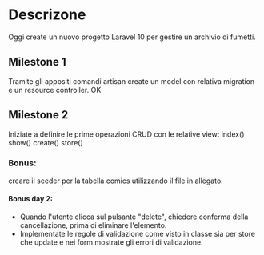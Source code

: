 
# Descrizone
Oggi create un nuovo progetto Laravel 10 per gestire un archivio di fumetti. 

## Milestone 1
Tramite gli appositi comandi artisan create un model con relativa migration e un resource controller. OK

## Milestone 2
Iniziate a definire le prime operazioni CRUD con le relative view:
index()
show()
create()
store()

### Bonus:
creare il seeder per la tabella comics utilizzando il file in allegato.

#### Bonus day 2:
- Quando l'utente clicca sul pulsante "delete", chiedere conferma della cancellazione, prima di eliminare l'elemento.
- Implementate le regole di validazione come visto in classe sia per store che update e nei form mostrate gli errori di validazione.
